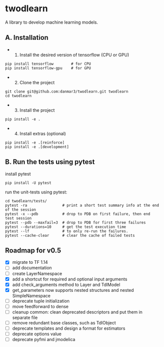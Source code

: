 # twodlearn
A library to develop machine learning models.

## A. Installation
* 1. Install the desired version of tensorflow (CPU or GPU)
```
pip install tensorflow        # for CPU
pip install tensorflow-gpu    # for GPU
```

* 2. Clone the project
```
git clone git@github.com:danmar3/twodlearn.git twodlearn
cd twodlearn
```

* 3. Install the project
```
pip install -e .
```

* 4. Install extras (optional)
```
pip install -e .[reinforce]
pip install -e .[development]
```

## B. Run the tests using pytest
install pytest
```
pip install -U pytest
```

run the unit-tests using pytest:
```
cd twodlearn/tests/
pytest -ra                # print a short test summary info at the end of the session
pytest -x --pdb           # drop to PDB on first failure, then end test session
pytest --pdb --maxfail=3  # drop to PDB for first three failures
pytest --durations=10     # get the test execution time
pytest --lf               # to only re-run the failures.
pytest --cache-clear      # clear the cache of failed tests
```


## Roadmap for v0.5
- [x] migrate to TF 1.14
- [ ] add documentation
- [ ] create LayerNamespace
- [x] add a shortcut for required and optional input arguments
- [x] add check_arguments method to Layer and TdlModel
- [x] get_parameters now supports nested structures and nested SimpleNamespace
- [ ] deprecate tuple initialization
- [ ] move feedforward to dense
- [ ] cleanup common: clean deprecated descriptors and put them in separate file
- [ ] remove redundant base classes, such as TdlObject
- [ ] deprecate templates and design a format for estimators
- [ ] deprecate options value
- [ ] deprecate pyfmi and jmodelica

